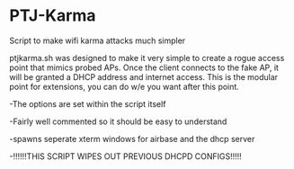 PTJ-Karma
=========

Script to make wifi karma attacks much simpler

ptjkarma.sh was designed to make it very simple to create a rogue access point that mimics probed APs. 
Once the client connects to the fake AP, it will be granted a DHCP address and internet access.
This is the modular point for extensions, you can do w/e you want after this point.

-The options are set within the script itself

-Fairly well commented so it should be easy to understand

-spawns seperate xterm windows for airbase and the dhcp server

-!!!!!!THIS SCRIPT WIPES OUT PREVIOUS DHCPD CONFIGS!!!!!
